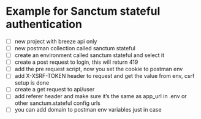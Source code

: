 # Example for Sanctum stateful authentication

- [ ]  new project with breeze api only
- [ ]  new postman collection called sanctum stateful
- [ ]  create an environment called sanctum stateful and select it
- [ ]  create a post request to login, this will return 419
- [ ]  add the pre request script, now you set the cookie to postman env
- [ ]  add X-XSRF-TOKEN header to request and get the value from env, csrf setup is done
- [ ]  create a get request to api/user
- [ ]  add referer header and make sure it’s the same as app_url in .env or other sanctum.stateful config urls
- [ ]  you can add domain to postman env variables just in case
